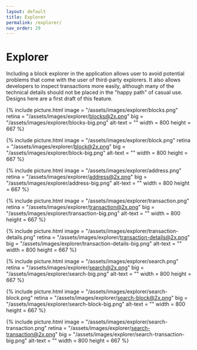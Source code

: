 ```yaml
---
layout: default
title: Explorer
permalink: /explorer/
nav_order: 29
---
```


# Explorer

Including a block explorer in the application allows user to avoid potential problems that come with the user of third-party explorers. It also allows developers to inspect transactions more easily, although many of the technical details should not be placed in the "happy path" of casual use. Designs here are a first draft of this feature.

{% include picture.html
	image = "/assets/images/explorer/blocks.png"
	retina = "/assets/images/explorer/blocks@2x.png"
	big = "/assets/images/explorer/blocks-big.png"
	alt-text = ""
	width = 800
	height = 667
%}

{% include picture.html
	image = "/assets/images/explorer/block.png"
	retina = "/assets/images/explorer/block@2x.png"
	big = "/assets/images/explorer/block-big.png"
	alt-text = ""
	width = 800
	height = 667
%}

{% include picture.html
	image = "/assets/images/explorer/address.png"
	retina = "/assets/images/explorer/address@2x.png"
	big = "/assets/images/explorer/address-big.png"
	alt-text = ""
	width = 800
	height = 667
%}

{% include picture.html
	image = "/assets/images/explorer/transaction.png"
	retina = "/assets/images/explorer/transaction@2x.png"
	big = "/assets/images/explorer/transaction-big.png"
	alt-text = ""
	width = 800
	height = 667
%}

{% include picture.html
	image = "/assets/images/explorer/transaction-details.png"
	retina = "/assets/images/explorer/transaction-details@2x.png"
	big = "/assets/images/explorer/transaction-details-big.png"
	alt-text = ""
	width = 800
	height = 667
%}

{% include picture.html
	image = "/assets/images/explorer/search.png"
	retina = "/assets/images/explorer/search@2x.png"
	big = "/assets/images/explorer/search-big.png"
	alt-text = ""
	width = 800
	height = 667
%}

{% include picture.html
	image = "/assets/images/explorer/search-block.png"
	retina = "/assets/images/explorer/search-block@2x.png"
	big = "/assets/images/explorer/search-block-big.png"
	alt-text = ""
	width = 800
	height = 667
%}

{% include picture.html
	image = "/assets/images/explorer/search-transaction.png"
	retina = "/assets/images/explorer/search-transaction@2x.png"
	big = "/assets/images/explorer/search-transaction-big.png"
	alt-text = ""
	width = 800
	height = 667
%}
